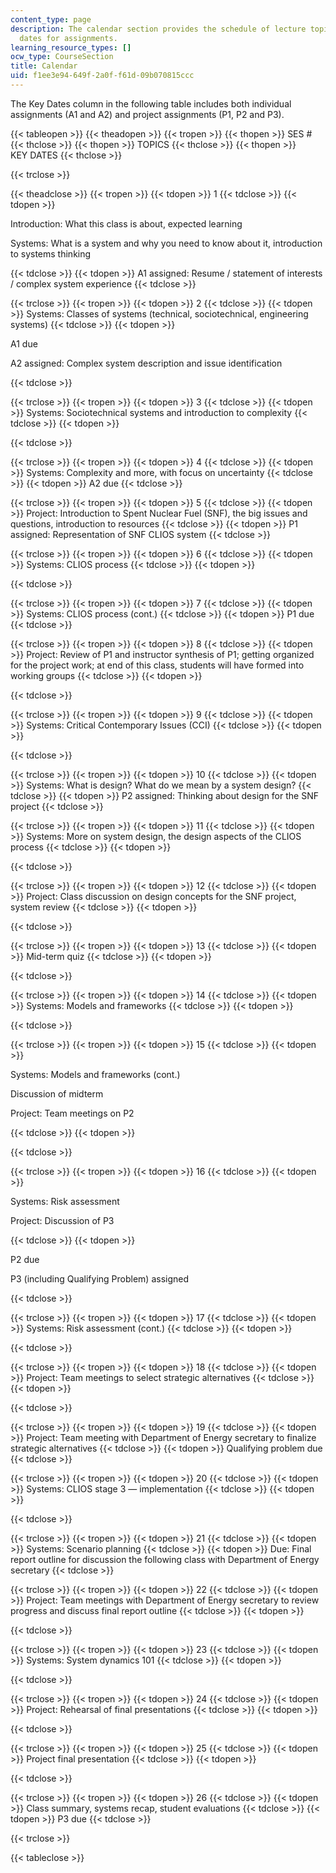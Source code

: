 ```yaml
---
content_type: page
description: The calendar section provides the schedule of lecture topics and key
  dates for assignments.
learning_resource_types: []
ocw_type: CourseSection
title: Calendar
uid: f1ee3e94-649f-2a0f-f61d-09b070815ccc
---
```


The Key Dates column in the following table includes both individual assignments (A1 and A2) and project assignments (P1, P2 and P3).

{{< tableopen >}}
{{< theadopen >}}
{{< tropen >}}
{{< thopen >}}
SES #
{{< thclose >}}
{{< thopen >}}
TOPICS
{{< thclose >}}
{{< thopen >}}
KEY DATES
{{< thclose >}}

{{< trclose >}}

{{< theadclose >}}
{{< tropen >}}
{{< tdopen >}}
1
{{< tdclose >}}
{{< tdopen >}}


Introduction: What this class is about, expected learning

Systems: What is a system and why you need to know about it, introduction to systems thinking


{{< tdclose >}}
{{< tdopen >}}
A1 assigned: Resume / statement of interests / complex system experience
{{< tdclose >}}

{{< trclose >}}
{{< tropen >}}
{{< tdopen >}}
2
{{< tdclose >}}
{{< tdopen >}}
Systems: Classes of systems (technical, sociotechnical, engineering systems)
{{< tdclose >}}
{{< tdopen >}}


A1 due

A2 assigned: Complex system description and issue identification


{{< tdclose >}}

{{< trclose >}}
{{< tropen >}}
{{< tdopen >}}
3
{{< tdclose >}}
{{< tdopen >}}
Systems: Sociotechnical systems and introduction to complexity
{{< tdclose >}}
{{< tdopen >}}

{{< tdclose >}}

{{< trclose >}}
{{< tropen >}}
{{< tdopen >}}
4
{{< tdclose >}}
{{< tdopen >}}
Systems: Complexity and more, with focus on uncertainty
{{< tdclose >}}
{{< tdopen >}}
A2 due
{{< tdclose >}}

{{< trclose >}}
{{< tropen >}}
{{< tdopen >}}
5
{{< tdclose >}}
{{< tdopen >}}
Project: Introduction to Spent Nuclear Fuel (SNF), the big issues and questions, introduction to resources
{{< tdclose >}}
{{< tdopen >}}
P1 assigned: Representation of SNF CLIOS system
{{< tdclose >}}

{{< trclose >}}
{{< tropen >}}
{{< tdopen >}}
6
{{< tdclose >}}
{{< tdopen >}}
Systems: CLIOS process
{{< tdclose >}}
{{< tdopen >}}

{{< tdclose >}}

{{< trclose >}}
{{< tropen >}}
{{< tdopen >}}
7
{{< tdclose >}}
{{< tdopen >}}
Systems: CLIOS process (cont.)
{{< tdclose >}}
{{< tdopen >}}
P1 due
{{< tdclose >}}

{{< trclose >}}
{{< tropen >}}
{{< tdopen >}}
8
{{< tdclose >}}
{{< tdopen >}}
Project: Review of P1 and instructor synthesis of P1; getting organized for the project work; at end of this class, students will have formed into working groups
{{< tdclose >}}
{{< tdopen >}}

{{< tdclose >}}

{{< trclose >}}
{{< tropen >}}
{{< tdopen >}}
9
{{< tdclose >}}
{{< tdopen >}}
Systems: Critical Contemporary Issues (CCI)
{{< tdclose >}}
{{< tdopen >}}

{{< tdclose >}}

{{< trclose >}}
{{< tropen >}}
{{< tdopen >}}
10
{{< tdclose >}}
{{< tdopen >}}
Systems: What is design? What do we mean by a system design?
{{< tdclose >}}
{{< tdopen >}}
P2 assigned: Thinking about design for the SNF project
{{< tdclose >}}

{{< trclose >}}
{{< tropen >}}
{{< tdopen >}}
11
{{< tdclose >}}
{{< tdopen >}}
Systems: More on system design, the design aspects of the CLIOS process
{{< tdclose >}}
{{< tdopen >}}

{{< tdclose >}}

{{< trclose >}}
{{< tropen >}}
{{< tdopen >}}
12
{{< tdclose >}}
{{< tdopen >}}
Project: Class discussion on design concepts for the SNF project, system review
{{< tdclose >}}
{{< tdopen >}}

{{< tdclose >}}

{{< trclose >}}
{{< tropen >}}
{{< tdopen >}}
13
{{< tdclose >}}
{{< tdopen >}}
Mid-term quiz
{{< tdclose >}}
{{< tdopen >}}

{{< tdclose >}}

{{< trclose >}}
{{< tropen >}}
{{< tdopen >}}
14
{{< tdclose >}}
{{< tdopen >}}
Systems: Models and frameworks
{{< tdclose >}}
{{< tdopen >}}

{{< tdclose >}}

{{< trclose >}}
{{< tropen >}}
{{< tdopen >}}
15
{{< tdclose >}}
{{< tdopen >}}


Systems: Models and frameworks (cont.)

Discussion of midterm

Project: Team meetings on P2


{{< tdclose >}}
{{< tdopen >}}

{{< tdclose >}}

{{< trclose >}}
{{< tropen >}}
{{< tdopen >}}
16
{{< tdclose >}}
{{< tdopen >}}


Systems: Risk assessment

Project: Discussion of P3


{{< tdclose >}}
{{< tdopen >}}


P2 due

P3 (including Qualifying Problem) assigned


{{< tdclose >}}

{{< trclose >}}
{{< tropen >}}
{{< tdopen >}}
17
{{< tdclose >}}
{{< tdopen >}}
Systems: Risk assessment (cont.)
{{< tdclose >}}
{{< tdopen >}}

{{< tdclose >}}

{{< trclose >}}
{{< tropen >}}
{{< tdopen >}}
18
{{< tdclose >}}
{{< tdopen >}}
Project: Team meetings to select strategic alternatives
{{< tdclose >}}
{{< tdopen >}}

{{< tdclose >}}

{{< trclose >}}
{{< tropen >}}
{{< tdopen >}}
19
{{< tdclose >}}
{{< tdopen >}}
Project: Team meeting with Department of Energy secretary to finalize strategic alternatives
{{< tdclose >}}
{{< tdopen >}}
Qualifying problem due
{{< tdclose >}}

{{< trclose >}}
{{< tropen >}}
{{< tdopen >}}
20
{{< tdclose >}}
{{< tdopen >}}
Systems: CLIOS stage 3 — implementation
{{< tdclose >}}
{{< tdopen >}}

{{< tdclose >}}

{{< trclose >}}
{{< tropen >}}
{{< tdopen >}}
21
{{< tdclose >}}
{{< tdopen >}}
Systems: Scenario planning
{{< tdclose >}}
{{< tdopen >}}
Due: Final report outline for discussion the following class with Department of Energy secretary
{{< tdclose >}}

{{< trclose >}}
{{< tropen >}}
{{< tdopen >}}
22
{{< tdclose >}}
{{< tdopen >}}
Project: Team meetings with Department of Energy secretary to review progress and discuss final report outline
{{< tdclose >}}
{{< tdopen >}}

{{< tdclose >}}

{{< trclose >}}
{{< tropen >}}
{{< tdopen >}}
23
{{< tdclose >}}
{{< tdopen >}}
Systems: System dynamics 101
{{< tdclose >}}
{{< tdopen >}}

{{< tdclose >}}

{{< trclose >}}
{{< tropen >}}
{{< tdopen >}}
24
{{< tdclose >}}
{{< tdopen >}}
Project: Rehearsal of final presentations
{{< tdclose >}}
{{< tdopen >}}

{{< tdclose >}}

{{< trclose >}}
{{< tropen >}}
{{< tdopen >}}
25
{{< tdclose >}}
{{< tdopen >}}
Project final presentation
{{< tdclose >}}
{{< tdopen >}}

{{< tdclose >}}

{{< trclose >}}
{{< tropen >}}
{{< tdopen >}}
26
{{< tdclose >}}
{{< tdopen >}}
Class summary, systems recap, student evaluations
{{< tdclose >}}
{{< tdopen >}}
P3 due
{{< tdclose >}}

{{< trclose >}}

{{< tableclose >}}